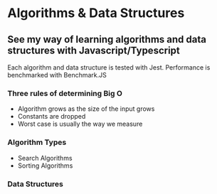 # Algorithms & Data Structures

## See my way of learning algorithms and data structures with Javascript/Typescript

Each algorithm and data structure is tested with Jest.
Performance is benchmarked with Benchmark.JS

### Three rules of determining Big O

* Algorithm grows as the size of the input grows
* Constants are dropped
* Worst case is usually the way we measure

### Algorithm Types

* Search Algorithms
* Sorting Algorithms

### Data Structures